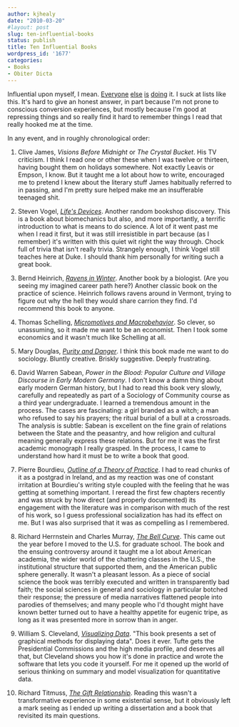 ```yaml
---
author: kjhealy
date: "2010-03-20"
#layout: post
slug: ten-influential-books
status: publish
title: Ten Influential Books
wordpress_id: '1677'
categories:
- Books
- Obiter Dicta
---
```


Influential upon myself, I mean. [Everyone](http://www.marginalrevolution.com/marginalrevolution/2010/03/books-which-have-influenced-me-most.html) [else](http://jacobtlevy.blogspot.com/2010/03/ten-most-influential-books-see-tyler.html) [is](http://inmedias.blogspot.com/2010/03/influential-actually-published-actually.html) [doing](http://www.willwilkinson.net/flybottle/2010/03/19/books-that-have-influenced-me-the-most/) it. I suck at lists like this. It's hard to give an honest answer, in part because I'm not prone to conscious conversion experiences, but mostly because I'm good at repressing things and so really find it hard to remember things I read that really hooked me at the time.

In any event, and in roughly chronological order:

1. Clive James, *Visions Before Midnight* or *The Crystal Bucket*. His TV criticism. I think I read one or other these when I was twelve or thirteen, having bought them on holidays somewhere. Not exactly Leavis or Empson, I know. But it taught me a lot about how to write, encouraged me to pretend I knew about the literary stuff James habitually referred to in passing, and I'm pretty sure helped make me an insufferable teenaged shit.

2. Steven Vogel, [*Life's Devices*](http://www.amazon.com/Lifes-Devices-Physical-Animals-Plants/dp/0691024189). Another random bookshop discovery. This is a book about biomechanics but also, and more importantly, a terrific introduction to what is means to do science. A lot of it went past me when I read it first, but it was still irresistible in part because (as I remember) it's written with this quiet wit right the way through. Chock full of trivia that isn't really trivia. Strangely enough, I think Vogel still teaches here at Duke. I should thank him personally for writing such a great book.

3. Bernd Heinrich, [*Ravens in Winter*](http://www.amazon.com/Ravens-Winter-Bernd-Heinrich/dp/0679732365). Another book by a biologist. (Are you seeing my imagined career path here?) Another classic book on the practice of science. Heinrich follows ravens around in Vermont, trying to figure out why the hell they would share carrion they find. I'd recommend this book to anyone.

4. Thomas Schelling, *[Micromotives and Macrobehavior](http://www.amazon.com/Micromotives-Macrobehavior-Lectures-Public-Analysis/dp/0393090094)*. So clever, so unassuming, so it made me want to be an economist. Then I took some economics and it wasn't much like Schelling at all.

5. Mary Douglas, *[Purity and Danger](http://www.amazon.com/Purity-Danger-Analysis-Pollution-Routledge/dp/0415289955)*. I think this book made me want to do sociology. Bluntly creative. Briskly suggestive. Deeply frustrating.

6. David Warren Sabean, *Power in the Blood: Popular Culture and Village Discourse in Early Modern Germany*. I don't know a damn thing about early modern German history, but I had to read this book very slowly, carefully and repeatedly as part of a Sociology of Community course as a third year undergraduate. I learned a tremendous amount in the process. The cases are fascinating: a girl branded as a witch; a man who refused to say his prayers; the ritual burial of a bull at a crossroads. The analysis is subtle: Sabean is excellent on the fine grain of relations between the State and the peasantry, and how religion and cultural meaning generally express these relations. But for me it was the first academic monograph I really grasped. In the process, I came to understand how hard it must be to write a book that good.

7. Pierre Bourdieu, *[Outline of a Theory of Practice](http://www.amazon.com/Outline-Practice-Cambridge-Cultural-Anthropology/dp/052129164X)*. I had to read chunks of it as a postgrad in Ireland, and as my reaction was one of constant irritation at Bourdieu's writing style coupled with the feeling that he was getting at something important. I reread the first few chapters recently and was struck by how direct (and properly documented) its engagement with the literature was in comparison with much of the rest of his work, so I guess professional socialization has had its effect on me. But I was also surprised that it was as compelling as I remembered.

8. Richard Herrnstein and Charles Murray, *[The Bell Curve](http://www.amazon.com/Bell-Curve-Intelligence-Structure-Paperbacks/dp/0684824299)*. This came out the year before I moved to the U.S. for graduate school. The book and the ensuing controversy around it taught me a lot about American academia, the wider world of the chattering classes in the U.S., the institutional structure that supported them, and the American public sphere generally. It wasn't a pleasant lesson. As a piece of social science the book was terribly executed and written in transparently bad faith; the social sciences in general and sociology in particular botched their response; the pressure of media narratives flattened people into parodies of themselves; and many people who I'd thought might have known better turned out to have a healthy appetite for eugenic tripe, as long as it was presented more in sorrow than in anger.

9. William S. Cleveland, [*Visualizing Data*](http://www.amazon.com/Visualizing-Data-William-S-Cleveland/dp/0963488406). "This book presents a set of graphical methods for displaying data". Does it ever. Tufte gets the Presidential Commissions and the high media profile, and deserves all that, but Cleveland shows you how it's done in practice and wrote the software that lets you code it yourself. For me it opened up the world of serious thinking on  summary and model visualization for quantitative data.

10. Richard Titmuss, [*The Gift Relationship*](http://www.amazon.com/Gift-Relationship-Human-Social-Policy/dp/1565844033). Reading this wasn't a transformative experience in some existential sense, but it obviously left a mark seeing as I ended up writing a dissertation and a book that revisited its main questions.
